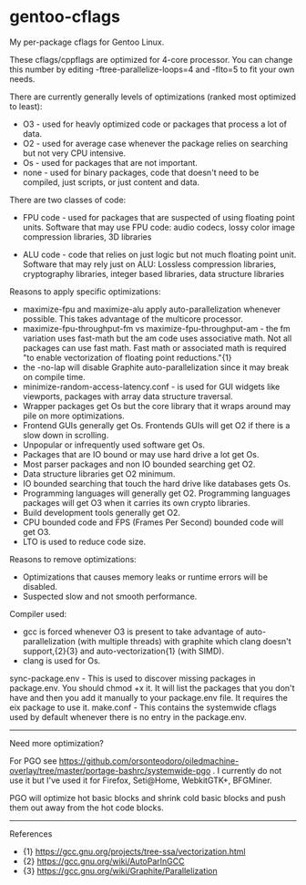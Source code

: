 # gentoo-cflags

My per-package cflags for Gentoo Linux.

These cflags/cppflags are optimized for 4-core processor.  You can change this number by editing -ftree-parallelize-loops=4 and -flto=5 to fit your own needs.

There are currently generally levels of optimizations (ranked most optimized to least):
* O3 - used for heavly optimized code or packages that process a lot of data.
* O2 - used for average case whenever the package relies on searching but not very CPU intensive.  
* Os - used for packages that are not important.
* none - used for binary packages, code that doesn't need to be compiled, just scripts, or just content and data.

There are two classes of code:
* FPU code - used for packages that are suspected of using floating point units.
Software that may use FPU code: audio codecs, lossy color image compression libraries, 3D libraries

* ALU code - code that relies on just logic but not much floating point unit.
Software that may rely just on ALU: Lossless compression libraries, cryptography libraries, integer based libraries, data structure libraries

Reasons to apply specific optimizations:
* maximize-fpu and maximize-alu apply auto-parallelization whenever possible.  This takes advantage of the multicore processor.
* maximize-fpu-throughput-fm vs maximize-fpu-throughput-am - the fm variation uses fast-math but the am code uses associative math.  Not all packages can use fast math.  Fast math or associated math is required "to enable vectorization of floating point reductions."{1}
* the -no-lap will disable Graphite auto-parallelization since it may break on compile time.
* minimize-random-access-latency.conf - is used for GUI widgets like viewports, packages with array data structure traversal.
* Wrapper packages get Os but the core library that it wraps around may pile on more optimizations.
* Frontend GUIs generally get Os.  Frontends GUIs will get O2 if there is a slow down in scrolling.
* Unpopular or infrequently used software get Os.
* Packages that are IO bound or may use hard drive a lot get Os.
* Most parser packages and non IO bounded searching get O2.
* Data structure libraries get O2 minimum.
* IO bounded searching that touch the hard drive like databases gets Os.
* Programming languages will generally get O2.  Programming languages packages will get O3 when it carries its own crypto libraries.
* Build development tools generally get O2.
* CPU bounded code and FPS (Frames Per Second) bounded code will get O3.
* LTO is used to reduce code size.

Reasons to remove optimizations:
* Optimizations that causes memory leaks or runtime errors will be disabled.
* Suspected slow and not smooth performance.

Compiler used:
* gcc is forced whenever O3 is present to take advantage of auto-parallelization (with multiple threads) with graphite which clang doesn't support,{2}{3} and auto-vectorization{1} (with SIMD).
* clang is used for Os.

sync-package.env - This is used to discover missing packages in package.env.  You should chmod +x it.  It will list the packages that you don't have and then you add it manually to your package.env file.  It requires the eix package to use it.
make.conf - This contains the systemwide cflags used by default whenever there is no entry in the package.env.

----

Need more optimization?

For PGO see https://github.com/orsonteodoro/oiledmachine-overlay/tree/master/portage-bashrc/systemwide-pgo .  I currently do not use it but I've used it for Firefox, Seti@Home, WebkitGTK+, BFGMiner.

PGO will optimize hot basic blocks and shrink cold basic blocks and push them out away from the hot code blocks.

----
References
* {1} https://gcc.gnu.org/projects/tree-ssa/vectorization.html
* {2} https://gcc.gnu.org/wiki/AutoParInGCC
* {3} https://gcc.gnu.org/wiki/Graphite/Parallelization
